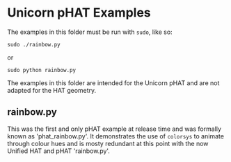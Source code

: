 Unicorn pHAT Examples
=====================

The examples in this folder must be run with `sudo`, like so:

    sudo ./rainbow.py

or

    sudo python rainbow.py


The examples in this folder are intended for the Unicorn pHAT and are not adapted for the HAT geometry.

rainbow.py
----------

This was the first and only pHAT example at release time and was formally known as 'phat_rainbow.py'. It demonstrates the use of `colorsys` to animate through colour hues and is mosty redundant at this point with the now Unified HAT and pHAT 'rainbow.py'.
